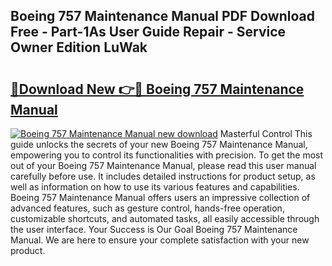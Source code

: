 ## Boeing 757 Maintenance Manual PDF Download Free - Part-1As User Guide Repair - Service Owner Edition LuWak

# <h2><a href="http://bc35549.oget.top/?id=Boeing+757+Maintenance+Manual">🔗Download New 👉🔴 Boeing 757 Maintenance Manual</a></h2>

[![Boeing 757 Maintenance Manual new download](https://i.imgur.com/5g1atiW.png)](http://bc35549.oget.top/?id=Boeing+757+Maintenance+Manual)
Masterful Control This guide unlocks the secrets of your new Boeing 757 Maintenance Manual, empowering you to control its functionalities with precision. To get the most out of your Boeing 757 Maintenance Manual, please read this user manual carefully before use. It includes detailed instructions for product setup, as well as information on how to use its various features and capabilities. Boeing 757 Maintenance Manual offers users an impressive collection of advanced features, such as gesture control, hands-free operation, customizable shortcuts, and automated tasks, all easily accessible through the user interface. Your Success is Our Goal Boeing 757 Maintenance Manual. We are here to ensure your complete satisfaction with your new product.
